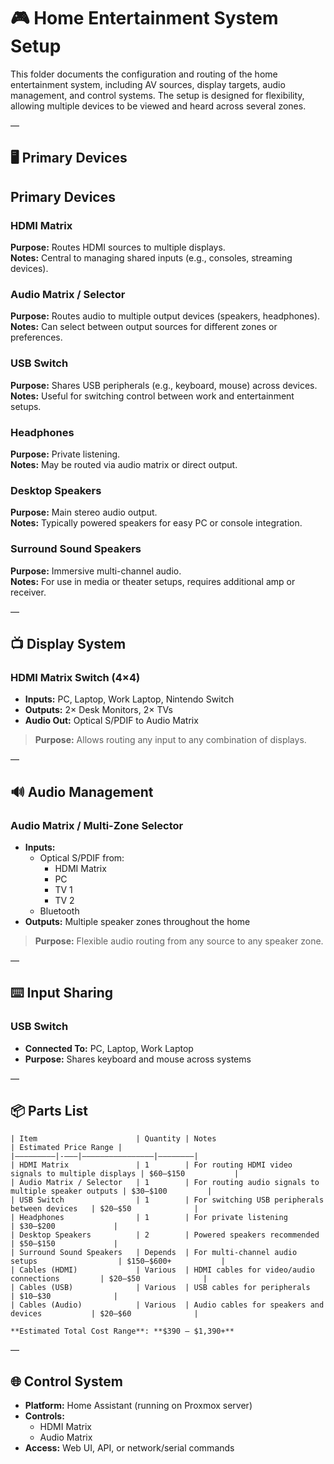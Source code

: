 # 🎮 Home Entertainment System Setup

This folder documents the configuration and routing of the home entertainment system, including AV sources, display targets, audio management, and control systems. The setup is designed for flexibility, allowing multiple devices to be viewed and heard across several zones.

—

## 🖥️ Primary Devices

## Primary Devices

### HDMI Matrix  
**Purpose:** Routes HDMI sources to multiple displays.  
**Notes:** Central to managing shared inputs (e.g., consoles, streaming devices).  

### Audio Matrix / Selector  
**Purpose:** Routes audio to multiple output devices (speakers, headphones).  
**Notes:** Can select between output sources for different zones or preferences.  

### USB Switch  
**Purpose:** Shares USB peripherals (e.g., keyboard, mouse) across devices.  
**Notes:** Useful for switching control between work and entertainment setups.  

### Headphones  
**Purpose:** Private listening.  
**Notes:** May be routed via audio matrix or direct output.  

### Desktop Speakers  
**Purpose:** Main stereo audio output.  
**Notes:** Typically powered speakers for easy PC or console integration.  

### Surround Sound Speakers  
**Purpose:** Immersive multi-channel audio.  
**Notes:** For use in media or theater setups, requires additional amp or receiver.

—

## 📺 Display System

### HDMI Matrix Switch (4×4)

- **Inputs:** PC, Laptop, Work Laptop, Nintendo Switch  
- **Outputs:** 2× Desk Monitors, 2× TVs  
- **Audio Out:** Optical S/PDIF to Audio Matrix  

> **Purpose:** Allows routing any input to any combination of displays.

—

## 🔊 Audio Management

### Audio Matrix / Multi-Zone Selector

- **Inputs:**
  - Optical S/PDIF from:
    - HDMI Matrix
    - PC
    - TV 1
    - TV 2
  - Bluetooth
- **Outputs:** Multiple speaker zones throughout the home

> **Purpose:** Flexible audio routing from any source to any speaker zone.

—

## ⌨️ Input Sharing

### USB Switch

- **Connected To:** PC, Laptop, Work Laptop  
- **Purpose:** Shares keyboard and mouse across systems

—

## 📦 Parts List

```
| Item                      | Quantity | Notes                                          | Estimated Price Range |
|—————————|-———|————————————————|————————|
| HDMI Matrix               | 1        | For routing HDMI video signals to multiple displays | $60–$150           |
| Audio Matrix / Selector   | 1        | For routing audio signals to multiple speaker outputs | $30–$100         |
| USB Switch                | 1        | For switching USB peripherals between devices   | $20–$50              |
| Headphones                | 1        | For private listening                           | $30–$200             |
| Desktop Speakers          | 2        | Powered speakers recommended                    | $50–$150             |
| Surround Sound Speakers   | Depends  | For multi-channel audio setups                  | $150–$600+           |
| Cables (HDMI)             | Various  | HDMI cables for video/audio connections         | $20–$50              |
| Cables (USB)              | Various  | USB cables for peripherals                      | $10–$30              |
| Cables (Audio)            | Various  | Audio cables for speakers and devices           | $20–$60              |

**Estimated Total Cost Range**: **$390 – $1,390+**
```

—

## 🌐 Control System

- **Platform:** Home Assistant (running on Proxmox server)
- **Controls:** 
  - HDMI Matrix
  - Audio Matrix
- **Access:** Web UI, API, or network/serial commands